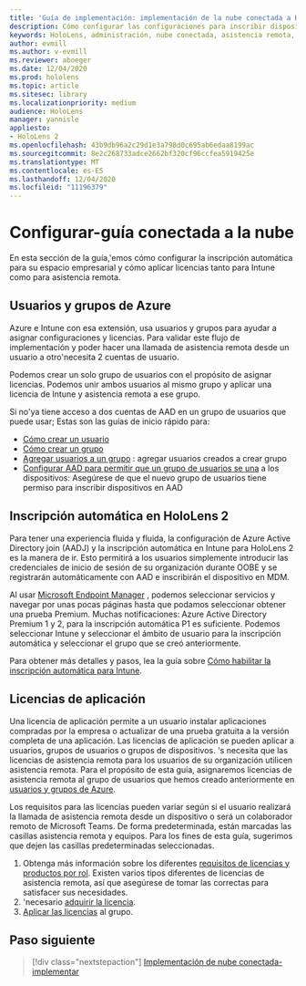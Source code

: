 ```yaml
---
title: 'Guía de implementación: implementación de la nube conectada a HoloLens 2 a escala con asistencia remota-configurar'
description: Cómo configurar las configuraciones para inscribir dispositivos HoloLens en una red conectada en la nube
keywords: HoloLens, administración, nube conectada, asistencia remota, AAD, Azure AD, MDM, administración de dispositivos móviles
author: evmill
ms.author: v-evmill
ms.reviewer: aboeger
ms.date: 12/04/2020
ms.prod: hololens
ms.topic: article
ms.sitesec: library
ms.localizationpriority: medium
audience: HoloLens
manager: yannisle
appliesto:
- HoloLens 2
ms.openlocfilehash: 43b9db96a2c29d1e3a798d0c695ab6edaa8199ac
ms.sourcegitcommit: 8e2c268733adce2662bf320cf96ccfea5919425e
ms.translationtype: MT
ms.contentlocale: es-ES
ms.lasthandoff: 12/04/2020
ms.locfileid: "11196379"
---
```

# Configurar-guía conectada a la nube

En esta sección de la guía,&#39;emos cómo configurar la inscripción automática para su espacio empresarial y cómo aplicar licencias tanto para Intune como para asistencia remota.

## Usuarios y grupos de Azure

Azure e Intune con esa extensión, usa usuarios y grupos para ayudar a asignar configuraciones y licencias. Para validar este flujo de implementación y poder hacer una llamada de asistencia remota desde un usuario a otro&#39;necesita 2 cuentas de usuario.

Podemos crear un solo grupo de usuarios con el propósito de asignar licencias. Podemos unir ambos usuarios al mismo grupo y aplicar una licencia de Intune y asistencia remota a ese grupo.

Si no&#39;ya tiene acceso a dos cuentas de AAD en un grupo de usuarios que puede usar; Estas son las guías de inicio rápido para:

- [Cómo crear un usuario](https://docs.microsoft.com/mem/intune/fundamentals/quickstart-create-user)
- [Cómo crear un grupo](https://docs.microsoft.com/mem/intune/fundamentals/quickstart-create-group)
- [Agregar usuarios a un grupo](https://docs.microsoft.com/azure/active-directory/fundamentals/active-directory-groups-members-azure-portal) : agregar usuarios creados a crear grupo
- [Configurar AAD para permitir que un grupo de usuarios se una](https://docs.microsoft.com/azure/active-directory/devices/azureadjoin-plan#configure-your-device-settings) a los dispositivos: Asegúrese de que el nuevo grupo de usuarios tiene permiso para inscribir dispositivos en AAD

## Inscripción automática en HoloLens 2

Para tener una experiencia fluida y fluida, la configuración de Azure Active Directory join (AADJ) y la inscripción automática en Intune para HoloLens 2 es la manera de ir. Esto permitirá a los usuarios simplemente introducir las credenciales de inicio de sesión de su organización durante OOBE y se registrarán automáticamente con AAD e inscribirán el dispositivo en MDM.

Al usar [Microsoft Endpoint Manager](https://endpoint.microsoft.com/#home) , podemos seleccionar servicios y navegar por unas pocas páginas hasta que podamos seleccionar obtener una prueba Premium. Muchas notificaciones: Azure Active Directory Premium 1 y 2, para la inscripción automática P1 es suficiente. Podemos seleccionar Intune y seleccionar el ámbito de usuario para la inscripción automática y seleccionar el grupo que se creó anteriormente.

Para obtener más detalles y pasos, lea la guía sobre [Cómo habilitar la inscripción automática para Intune](https://docs.microsoft.com/mem/intune/enrollment/quickstart-setup-auto-enrollment).

## Licencias de aplicación

Una licencia de aplicación permite a un usuario instalar aplicaciones compradas por la empresa o actualizar de una prueba gratuita a la versión completa de una aplicación. Las licencias de aplicación se pueden aplicar a usuarios, grupos de usuarios o grupos de dispositivos. &#39;s necesita que las licencias de asistencia remota para los usuarios de su organización utilicen asistencia remota. Para el propósito de esta guía, asignaremos licencias de asistencia remota al grupo de usuarios que hemos creado anteriormente en [usuarios y grupos de Azure](hololens2-cloud-connected-configure.md#azure-users-and-groups).

Los requisitos para las licencias pueden variar según si el usuario realizará la llamada de asistencia remota desde un dispositivo o será un colaborador remoto de Microsoft Teams. De forma predeterminada, están marcadas las casillas asistencia remota y equipos. Para los fines de esta guía, sugerimos que dejen las casillas predeterminadas seleccionadas.

1. Obtenga más información sobre los diferentes [requisitos de licencias y productos por rol](https://docs.microsoft.com/dynamics365/mixed-reality/remote-assist/requirements#licensing-and-product-requirements-per-role). Existen varios tipos diferentes de licencias de asistencia remota, así que asegúrese de tomar las correctas para satisfacer sus necesidades.
2. &#39;necesario [adquirir la licencia](https://docs.microsoft.com/dynamics365/mixed-reality/remote-assist/buy-remote-assist).
3. [Aplicar las licencias](https://docs.microsoft.com/dynamics365/mixed-reality/remote-assist/deploy-remote-assist) al grupo.

## Paso siguiente

> [!div class="nextstepaction"]
> [Implementación de nube conectada-implementar](hololens2-cloud-connected-deploy.md)